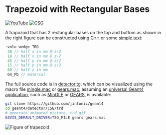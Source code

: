 # Trapezoid with Rectangular Bases

[![YouTube](https://img.shields.io/badge/You-Tube-red?style=flat)](https://youtube.com/shorts/LHk_w4kchaU)
[![CSG](https://img.shields.io/badge/CSG-Solids-blue?style=flat)](..)

A trapozoid that has 2 rectangular bases on the top and bottom as shown in the right figure can be constructed using [C++][] or some [simple text](../..):

```cpp
:volu wedge TRD
 30 // half x in mm @-z/2
 10 // half x in mm @ z/2
 45 // half y in mm @-z/2
 15 // half y in mm @ z/2
 60 // half z in mm
 G4_Pb // material
```

The full source code is in [detector.tg][], which can be visualized using the macro file [mingle.mac][] or [gears.mac][], assuming an [universal Geant4 application][], such as [MinGLE][] or [GEARS][], is available:

```sh
git clone https://github.com/jintonic/geant4
cd geant4/detector/CSG/trd
# generate animated picture, trd.gif
G4VIS_DEFAULT_DRIVER=TSG_FILE gears gears.mac
```

![Figure of trapezoid](https://geant4-userdoc.web.cern.ch/UsersGuides/ForApplicationDeveloper/html/_images/aTrd.jpg)

[C++]: https://geant4-userdoc.web.cern.ch/UsersGuides/ForApplicationDeveloper/html/Detector/Geometry/geomSolids.html#constructed-solid-geometry-csg-solids
[detector.tg]: https://github.com/jintonic/geant4/blob/main/detector/CSG/trd/detector.tg
[mingle.mac]: https://github.com/jintonic/geant4/blob/main/detector/CSG/trd/mingle.mac
[gears.mac]: https://github.com/jintonic/geant4/blob/main/detector/CSG/trd/gears.mac
[universal Geant4 application]: https://youtu.be/3g9CkyBS31o
[MinGLE]: https://github.com/jintonic/mingle
[GEARS]: https://github.com/jintonic/gears
